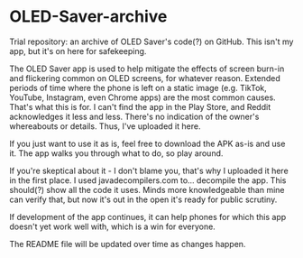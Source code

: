 # OLED-Saver-archive
Trial repository: an archive of OLED Saver's code(?) on GitHub. This isn't my app, but it's on here for safekeeping.

The OLED Saver app is used to help mitigate the effects of screen burn-in and flickering common on OLED screens, for whatever reason.
Extended periods of time where the phone is left on a static image (e.g. TikTok, YouTube, Instagram, even Chrome apps) are the most common causes.
That's what this is for.
I can't find the app in the Play Store, and Reddit acknowledges it less and less. There's no indication of the owner's whereabouts or details.
Thus, I've uploaded it here.

If you just want to use it as is, feel free to download the APK as-is and use it. The app walks you through what to do, so play around.

If you're skeptical about it - I don't blame you, that's why I uploaded it here in the first place.
I used javadecompilers.com to... decompile the app. This should(?) show all the code it uses.
Minds more knowledgeable than mine can verify that, but now it's out in the open it's ready for public scrutiny.

If development of the app continues, it can help phones for which this app doesn't yet work well with, which is a win for everyone.

The README file will be updated over time as changes happen.
